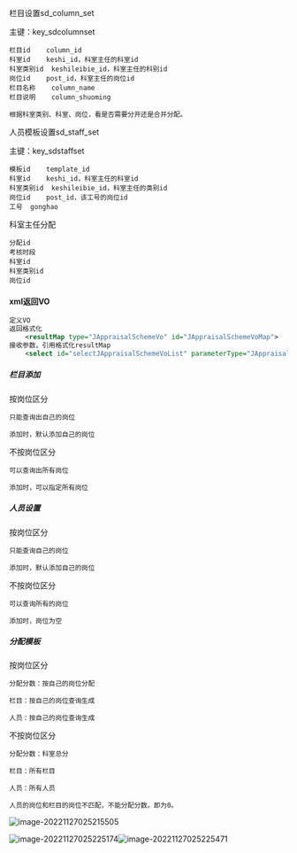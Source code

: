 栏目设置sd_column_set

主键：key_sdcolumnset

```
栏目id	column_id
科室id	keshi_id，科室主任的科室id
科室类别id	keshileibie_id，科室主任的科别id
岗位id	post_id，科室主任的岗位id
栏目名称	column_name
栏目说明	column_shuoming

根据科室类别、科室、岗位，看是否需要分开还是合并分配。
```

人员模板设置sd_staff_set

主键：key_sdstaffset

```
模板id	template_id
科室id	keshi_id，科室主任的科室id
科室类别id	keshileibie_id，科室主任的类别id
岗位id	post_id，该工号的岗位id
工号	gonghao
```

科室主任分配

```
分配id
考核时段
科室id
科室类别id
岗位id

```

#### xml返回VO

```XML
定义VO
返回格式化	
	<resultMap type="JAppraisalSchemeVo" id="JAppraisalSchemeVoMap">
接收参数，引用格式化resultMap
    <select id="selectJAppraisalSchemeVoList" parameterType="JAppraisalSchemeVo" resultMap="JAppraisalSchemeVoMap">
```

##### 栏目添加

按岗位区分

```
只能查询出自己的岗位

添加时，默认添加自己的岗位
```

不按岗位区分

```
可以查询出所有岗位

添加时，可以指定所有岗位
```

##### 人员设置

按岗位区分

```
只能查询自己的岗位

添加时，默认添加自己的岗位
```

不按岗位区分

```
可以查询所有的岗位

添加时，岗位为空
```

##### 分配模板

按岗位区分

```
分配分数：按自己的岗位分配

栏目：按自己的岗位查询生成

人员：按自己的岗位查询生成
```

不按岗位区分

```
分配分数：科室总分

栏目：所有栏目

人员：所有人员

人员的岗位和栏目的岗位不匹配，不能分配分数。即为0。
```

![image-20221127025215505](C:\Users\lvtu\AppData\Roaming\Typora\typora-user-images\image-20221127025215505.png)

![image-20221127025225174](C:\Users\lvtu\AppData\Roaming\Typora\typora-user-images\image-20221127025225174.png)![image-20221127025225471](C:\Users\lvtu\AppData\Roaming\Typora\typora-user-images\image-20221127025225471.png)
